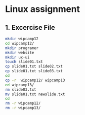 # Linux assignment

## 1. Excercise File

```bash
mkdir wipcamp12
cd wipcamp12/
mkdir programer
mkdir website
mkdir ux-ui
touch slide01.txt
cp slide01.txt slide02.txt 
cp slide01.txt slide03.txt
cd
cp -r  wipcamp12/ wipcamp13  
cd wipcamp13/
rm slide03.txt
mv slide01.txt newslide.txt
cd
rm -r wipcamp12/
rm -r wipcamp13/
```
